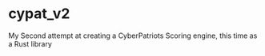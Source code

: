 # cypat_v2
My Second attempt at creating a CyberPatriots Scoring engine, this time as a Rust library
